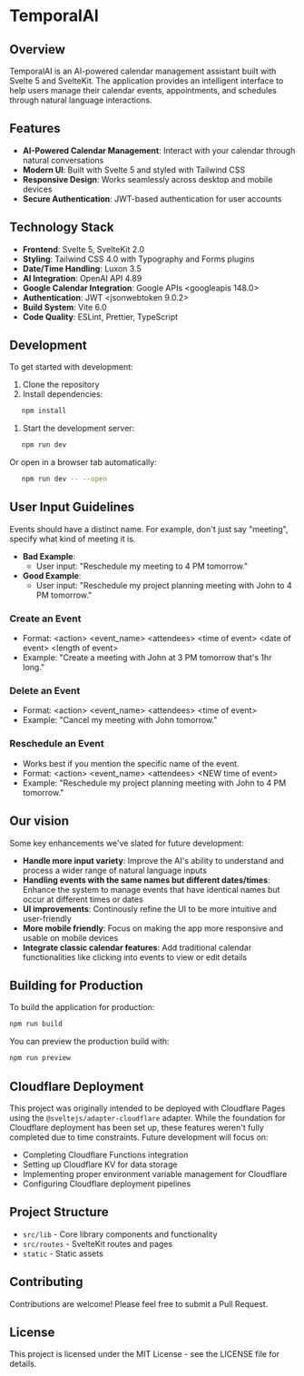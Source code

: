 # TemporalAI

## Overview

TemporalAI is an AI-powered calendar management assistant built with Svelte 5 and SvelteKit. The application provides an intelligent interface to help users manage their calendar events, appointments, and schedules through natural language interactions.

## Features

- **AI-Powered Calendar Management**: Interact with your calendar through natural conversations
- **Modern UI**: Built with Svelte 5 and styled with Tailwind CSS
- **Responsive Design**: Works seamlessly across desktop and mobile devices
- **Secure Authentication**: JWT-based authentication for user accounts

## Technology Stack

- **Frontend**: Svelte 5, SvelteKit 2.0
- **Styling**: Tailwind CSS 4.0 with Typography and Forms plugins
- **Date/Time Handling**: Luxon 3.5
- **AI Integration**: OpenAI API 4.89
- **Google Calendar Integration**: Google APIs &lt;googleapis 148.0&gt;
- **Authentication**: JWT &lt;jsonwebtoken 9.0.2&gt;
- **Build System**: Vite 6.0
- **Code Quality**: ESLint, Prettier, TypeScript

## Development

To get started with development:

1. Clone the repository
2. Install dependencies:

```bash
   npm install
```

1. Start the development server:

```bash
   npm run dev
```

Or open in a browser tab automatically:

```bash
   npm run dev -- --open
```

## User Input Guidelines

Events should have a distinct name. For example, don't just say "meeting", specify what kind of meeting it is.

- **Bad Example**:
  - User input: "Reschedule my meeting to 4 PM tomorrow."
- **Good Example**:
  - User input: "Reschedule my project planning meeting with John to 4 PM tomorrow."

### Create an Event

- Format: &lt;action&gt; &lt;event_name&gt; &lt;attendees&gt; &lt;time of event&gt; &lt;date of event&gt; &lt;length of event&gt;
- Example: "Create a meeting with John at 3 PM tomorrow that's 1hr long."

### Delete an Event

- Format: &lt;action&gt; &lt;event_name&gt; &lt;attendees&gt; &lt;time of event&gt;
- Example: "Cancel my meeting with John tomorrow."

### Reschedule an Event

- Works best if you mention the specific name of the event.
- Format: &lt;action&gt; &lt;event_name&gt; &lt;attendees&gt; &lt;NEW time of event&gt;
- Example: "Reschedule my project planning meeting with John to 4 PM tomorrow."

## Our vision

Some key enhancements we've slated for future development:

- **Handle more input variety**: Improve the AI's ability to understand and process a wider range of natural language inputs
- **Handling events with the same names but different dates/times**: Enhance the system to manage events that have identical names but occur at different times or dates
- **UI improvements**: Continously refine the UI to be more intuitive and user-friendly
- **More mobile friendly**: Focus on making the app more responsive and usable on mobile devices
- **Integrate classic calendar features**: Add traditional calendar functionalities like clicking into events to view or edit details

## Building for Production

To build the application for production:

```bash
npm run build
```

You can preview the production build with:

```bash
npm run preview
```

## Cloudflare Deployment

This project was originally intended to be deployed with Cloudflare Pages using the `@sveltejs/adapter-cloudflare` adapter. While the foundation for Cloudflare deployment has been set up, these features weren't fully completed due to time constraints. Future development will focus on:

- Completing Cloudflare Functions integration
- Setting up Cloudflare KV for data storage
- Implementing proper environment variable management for Cloudflare
- Configuring Cloudflare deployment pipelines

## Project Structure

- `src/lib` - Core library components and functionality
- `src/routes` - SvelteKit routes and pages
- `static` - Static assets

## Contributing

Contributions are welcome! Please feel free to submit a Pull Request.

## License

This project is licensed under the MIT License - see the LICENSE file for details.
